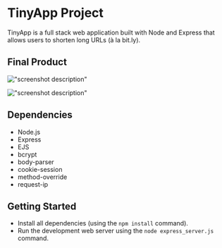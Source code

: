 # TinyApp Project

TinyApp is a full stack web application built with Node and Express that allows users to shorten long URLs (à la bit.ly).

## Final Product

!["screenshot description"](#)

!["screenshot description"](#)

## Dependencies

- Node.js
- Express
- EJS
- bcrypt
- body-parser
- cookie-session
- method-override
- request-ip

## Getting Started

- Install all dependencies (using the `npm install` command).
- Run the development web server using the `node express_server.js` command.